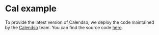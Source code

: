 # Cal example

To provide the latest version of Calendso, we deploy the code maintained by the [Calendso](https://cal.com/) team. You can find the source code [here](https://github.com/calcom/cal.com).
